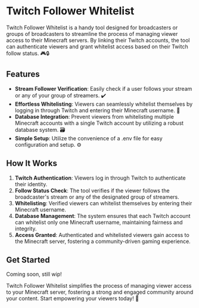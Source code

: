 # Twitch Follower Whitelist

Twitch Follower Whitelist is a handy tool designed for broadcasters or groups of broadcasters to streamline the process of managing viewer access to their Minecraft servers. By linking their Twitch accounts, the tool can authenticate viewers and grant whitelist access based on their Twitch follow status. 🎮🔒

## Features

- **Stream Follower Verification**: Easily check if a user follows your stream or any of your group of streamers. ✔️
- **Effortless Whitelisting**: Viewers can seamlessly whitelist themselves by logging in through Twitch and entering their Minecraft username. 📝
- **Database Integration**: Prevent viewers from whitelisting multiple Minecraft accounts with a single Twitch account by utilizing a robust database system. 🗃️
- **Simple Setup**: Utilize the convenience of a .env file for easy configuration and setup. ⚙️

## How It Works

1. **Twitch Authentication**: Viewers log in through Twitch to authenticate their identity.
2. **Follow Status Check**: The tool verifies if the viewer follows the broadcaster's stream or any of the designated group of streamers.
3. **Whitelisting**: Verified viewers can whitelist themselves by entering their Minecraft username.
4. **Database Management**: The system ensures that each Twitch account can whitelist only one Minecraft username, maintaining fairness and integrity.
5. **Access Granted**: Authenticated and whitelisted viewers gain access to the Minecraft server, fostering a community-driven gaming experience.

## Get Started

Coming soon, still wip!

Twitch Follower Whitelist simplifies the process of managing viewer access to your Minecraft server, fostering a strong and engaged community around your content. Start empowering your viewers today! 🚀
